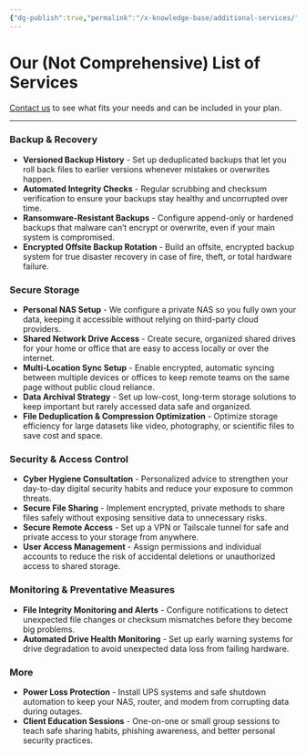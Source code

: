 ```yaml
---
{"dg-publish":true,"permalink":"/x-knowledge-base/additional-services/"}
---
```


# Our (Not Comprehensive) List of Services

[Contact us](mailto:contact@strayframes.com) to see what fits your needs and can be included in your plan.

---
### Backup & Recovery

- **Versioned Backup History** - Set up deduplicated backups that let you roll back files to earlier versions whenever mistakes or overwrites happen.
- **Automated Integrity Checks** - Regular scrubbing and checksum verification to ensure your backups stay healthy and uncorrupted over time.
- **Ransomware-Resistant Backups** - Configure append-only or hardened backups that malware can’t encrypt or overwrite, even if your main system is compromised.
- **Encrypted Offsite Backup Rotation** - Build an offsite, encrypted backup system for true disaster recovery in case of fire, theft, or total hardware failure.

### Secure Storage

- **Personal NAS Setup** - We configure a private NAS so you fully own your data, keeping it accessible without relying on third-party cloud providers.
- **Shared Network Drive Access** - Create secure, organized shared drives for your home or office that are easy to access locally or over the internet.
- **Multi-Location Sync Setup** - Enable encrypted, automatic syncing between multiple devices or offices to keep remote teams on the same page without public cloud reliance.
- **Data Archival Strategy** - Set up low-cost, long-term storage solutions to keep important but rarely accessed data safe and organized.
- **File Deduplication & Compression Optimization** - Optimize storage efficiency for large datasets like video, photography, or scientific files to save cost and space.

### Security & Access Control

- **Cyber Hygiene Consultation** - Personalized advice to strengthen your day-to-day digital security habits and reduce your exposure to common threats.
- **Secure File Sharing** - Implement encrypted, private methods to share files safely without exposing sensitive data to unnecessary risks.
- **Secure Remote Access** - Set up a VPN or Tailscale tunnel for safe and private access to your storage from anywhere.
- **User Access Management** - Assign permissions and individual accounts to reduce the risk of accidental deletions or unauthorized access to shared storage.

### Monitoring & Preventative Measures

- **File Integrity Monitoring and Alerts** - Configure notifications to detect unexpected file changes or checksum mismatches before they become big problems.
- **Automated Drive Health Monitoring** - Set up early warning systems for drive degradation to avoid unexpected data loss from failing hardware.

### More

- **Power Loss Protection** - Install UPS systems and safe shutdown automation to keep your NAS, router, and modem from corrupting data during outages.
- **Client Education Sessions** - One-on-one or small group sessions to teach safe sharing habits, phishing awareness, and better personal security practices.
